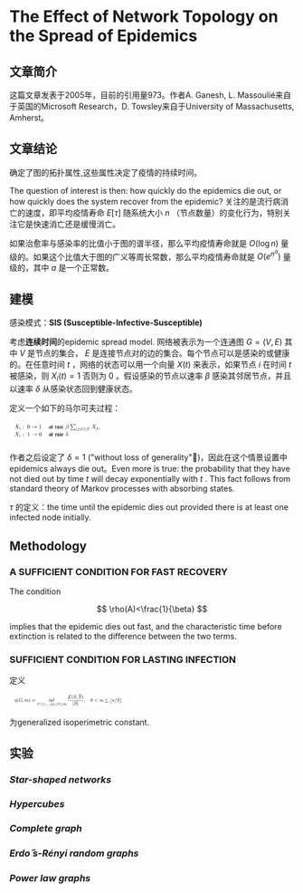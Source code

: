 # The Effect of Network Topology on the Spread of Epidemics



## 文章简介

这篇文章发表于2005年，目前的引用量973。作者A. Ganesh, L. Massoulié来自于英国的Microsoft Research，D. Towsley来自于University of Massachusetts, Amherst。



## 文章结论

确定了图的拓扑属性,这些属性决定了疫情的持续时间。

The question of interest is then: how quickly do the epidemics die out, or how quickly does the system recover from the epidemic? 关注的是流行病消亡的速度，即平均疫情寿命 $E[\tau]$ 随系统大小 $n$ （节点数量）的变化行为，特别关注它是快速消亡还是缓慢消亡。

如果治愈率与感染率的比值小于图的谱半径，那么平均疫情寿命就是 $O(\log n)$ 量级的。如果这个比值大于图的广义等周长常数，那么平均疫情寿命就是 $O(e^{n^a})$ 量级的，其中 $a$ 是一个正常数。



## 建模

感染模式：**SIS (Susceptible-Infective-Susceptible)** 

考虑**连续时间**的epidemic spread model. 网络被表示为一个连通图 $G = (V,E)$ 其中 $V$ 是节点的集合， $E$ 是连接节点对的边的集合。每个节点可以是感染的或健康的。在任意时间 $t$ ，网络的状态可以用一个向量 $X(t)$ 来表示，如果节点 $i$ 在时间 $t$ 被感染，则 $X_i(t)=1$ 否则为 $0$ 。假设感染的节点以速率 $\beta$ 感染其邻居节点，并且以速率 $\delta$ 从感染状态回到健康状态。

定义一个如下的马尔可夫过程：

<img src="images/01-1.png" alt="01-1" style="zoom:20%;" />

作者之后设定了 $\delta=1$ ("without loss of generality"🤨)，因此在这个情景设置中epidemics always die out。Even more is true: the probability that they have not died out by time $t$ will decay exponentially with $t$ . This fact follows from standard theory of Markov processes with absorbing states.

$\tau$ 的定义：the time until the epidemic dies out provided there is at least one infected node initially.



## Methodology

### A SUFFICIENT CONDITION FOR FAST RECOVERY

The condition

$$
\rho(A)<\frac{1}{\beta}
$$


implies that the epidemic dies out fast, and the characteristic time before extinction is related to the difference between the two terms.



### SUFFICIENT CONDITION FOR LASTING INFECTION

定义

<img src="images/01-2.png" alt="01-2" style="zoom:20%;" />

为generalized isoperimetric constant. 



## 实验

### *Star-shaped networks*



### *Hypercubes*





### *Complete graph*





### *Erdo ̋s-Rényi random graphs*





### *Power law graphs*